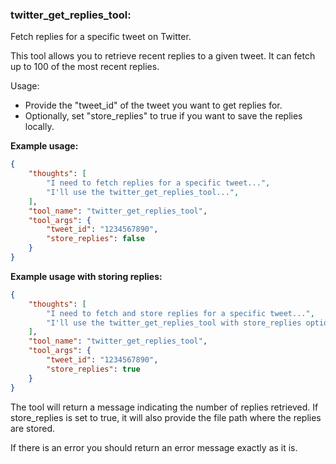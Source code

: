 ### twitter_get_replies_tool:
Fetch replies for a specific tweet on Twitter.

This tool allows you to retrieve recent replies to a given tweet. It can fetch up to 100 of the most recent replies.

Usage:
- Provide the "tweet_id" of the tweet you want to get replies for.
- Optionally, set "store_replies" to true if you want to save the replies locally.

**Example usage:**
~~~json
{
    "thoughts": [
        "I need to fetch replies for a specific tweet...",
        "I'll use the twitter_get_replies_tool...",
    ],
    "tool_name": "twitter_get_replies_tool",
    "tool_args": {
        "tweet_id": "1234567890",
        "store_replies": false
    }
}
~~~

**Example usage with storing replies:**
~~~json
{
    "thoughts": [
        "I need to fetch and store replies for a specific tweet...",
        "I'll use the twitter_get_replies_tool with store_replies option...",
    ],
    "tool_name": "twitter_get_replies_tool",
    "tool_args": {
        "tweet_id": "1234567890",
        "store_replies": true
    }
}
~~~

The tool will return a message indicating the number of replies retrieved. If store_replies is set to true, it will also provide the file path where the replies are stored.

If there is an error you should return an error message exactly as it is.
